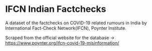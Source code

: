 # IFCN Indian Factchecks
A dataset of the factchecks on COVID-19 related rumours in India by International Fact-Check Network(IFCN), Poynter Institute.

Scraped from the official website for the database -> https://www.poynter.org/ifcn-covid-19-misinformation/
